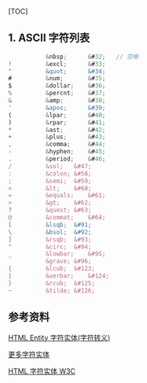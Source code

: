 [TOC]

## 1. ASCII 字符列表



```javascript
 	　　　　&nbsp;		&#32;	// 空格
!	　　　　&excl;		&#33;
"	　　　　&quot;		&#34;
#	　　　　&num;		&#35;
$	　　　　&dollar;	&#36;
%	　　　　&percnt;	&#37;
&	　　　　&amp;		&#38;
'	　　　　&apos;		&#39;
(	　　　　&lpar;		&#40;
)	　　　　&rpar;		&#41;
*	　　　　&ast;		&#42;
+	　　　　&plus;		&#43;
,	　　　　&comma; 	&#44;
-	　　　　&hyphen; 	&#45;
.	　　　　&period;	&#46;
/	　　　　&sol; 	&#47;
:	　　　　&colon;	&#58;
;	　　　　&semi;	&#59;
<	　　　　&lt;	&#60;
=	　　　　&equals;	&#61;
>	　　　　&gt;	&#62;
?	　　　　&quest;	&#63;
@	　　　　&commat; 	&#64;
[	　　　　&lsqb; 	&#91;
\	　　　　&bsol; 	&#92;
]	　　　　&rsqb;	&#93;
^	　　　　&circ;	&#94;
_	　　　　&lowbar;	&#95;
`	　　　　&grave;	&#96;
{	　　　　&lcub;	&#123;
|	　　　　&verbar;	&#124;
}	　　　　&rcub;	&#125;
~	　　　　&tilde;	&#126;
```







## 参考资料

[HTML Entity 字符实体(字符转义)](http://www.cnblogs.com/polk6/p/html-entity.html)

[更多字符实体](https://www.freeformatter.com/html-entities.html#iso88591-characters)

[HTML 字符实体 W3C](http://www.w3school.com.cn/html/html_entities.asp)

